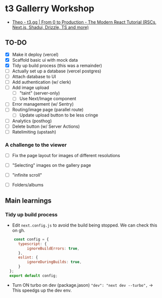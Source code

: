 # t3 Gallerry Workshop

- [Theo - t3.gg | From 0 to Production - The Modern React Tutorial (RSCs, Next.js, Shadui, Drizzle, TS and more) ](https://www.youtube.com/watch?v=d5x0JCZbAJs)

## TO-DO

- [x] Make it deploy (vercel)
- [x] Scaffold basic ui with mock data
- [x] Tidy up build process (this was a remainder)
- [ ] Actually set up a database (vercel postgres)
- [ ] Attach database to UI
- [ ] Add authentication (w/ clerk)
- [ ] Add image upload
  - [ ] "taint" (server-only)
  - [ ] Use Next/Image component
- [ ] Error management (w/ Sentry)
- [ ] Routing/image page (parallel route)
  - [ ] Update upload button to be less cringe
- [ ] Analytics (posthog)
- [ ] Delete button (w/ Server Actions)
- [ ] Ratelimiting (upstash)
 
### A challenge to the viewer

- [ ] Fix the page layout for images of different resolutions
- [ ] "Selecting" images on the gallery page
- [ ] "infinite scroll"
- [ ] Folders/albums


## Main learnings

### Tidy up build process
  - Edit `next.config.js` to avoid the build being stopped. We can check this on gh.
  ```js
      const config = {
        typescript: {
            ignoreBuildErrors: true,
        },
        eslint: {
            ignoreDuringBuilds: true,
        }
    };
    export default config;
  ```
- Turn ON turbo on dev (package.jason) `"dev": "next dev --turbo",` -> This speedgs up the dev env.